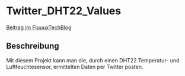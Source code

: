 Twitter_DHT22_Values
================

<a target="_blank" href="http://fluuux.de/2012/10/arduino-temperatur-und-luftfeuchtigkeit-mit-dem-dht22-prufen/">Beitrag im FluuuxTechBlog</a>

<h2>Beschreibung</h2>
Mit diesem Projekt kann man die, durch einen DHT22 Temperatur- und Luftfeuchtesensor, 
ermittelten Daten per Twitter posten.
